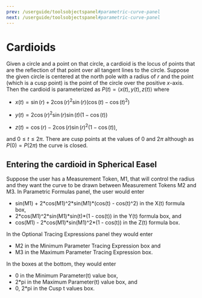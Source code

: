```yaml
---
prev: /userguide/toolsobjectspanel#parametric-curve-panel
next: /userguide/toolsobjectspanel#parametric-curve-panel
---
```


# Cardioids

Given a circle and a point on that circle, a cardioid is the locus of points that are the reflection of that point over all tangent lines to the circle. Suppose the given circle is centered at the north pole with a radius of $r$ and the point (which is a cusp point) is the point of the circle over the positive $x$-axis. Then the cardioid is parameterized as $P(t) = \langle x(t), y(t), z(t)\rangle$ where

- $x(t) = \sin(r) + 2 \cos(r)^2 \sin(r) (\cos(t) - \cos(t)^2)$

- $y(t)= 2 \cos(r)^2 \sin(r) \sin(t) (1 - \cos(t))$

- $z(t) =  \cos(r) - 2 \cos(r) \sin(r)^2 (1 - \cos(t))$,

and $0 \leq t \leq 2\pi$. There are cusp points at the values of 0 and $2\pi$ although as $P(0) = P(2\pi)$ the curve is closed.

## Entering the cardioid in Spherical Easel

Suppose the user has a Measurement Token, M1, that will control the radius and they want the curve to be drawn between Measurement Tokens M2 and M3. In Parametric Formulas panel, the user would enter

- sin(M1) + 2\*cos(M1)^2\*sin(M1)\*(cos(t) - cos(t)^2) in the X(t) formula box,
- 2\*cos(M1)^2\*sin(M1)\*sin(t)\*(1 - cos(t)) in the Y(t) formula box, and
- cos(M1) - 2\*cos(M1)\*sin(M1)^2\*(1 - cos(t)) in the Z(t) formula box.

In the Optional Tracing Expressions panel they would enter

- M2 in the Minimum Parameter Tracing Expression box and
- M3 in the Maximum Parameter Tracing Expression box.

In the boxes at the bottom, they would enter

- 0 in the Minimum Parameter(t) value box,
- 2\*pi in the Maximum Parameter(t) value box, and
- 0, 2\*pi in the Cusp t values box.
